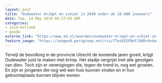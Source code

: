 ```yaml
---
layout: post
title: "Oudewater krimpt en schiet in 2040 onder de 10.000 inwoners"
date: Tue, 14 May 2019 04:17:55 GMT
categories: 
- zuid-holland 
- gouda 
externe_link: "https://www.ad.nl/woerden/oudewater-krimpt-en-schiet-in-2040-onder-de-10-000-inwoners~aac028ab/"
feature_image: "https://images0.persgroep.net/rcs/TTez8IEFBnFJX8Rr0vda4sFK5ac/diocontent/148276460/_fitwidth/400/?appId=21791a8992982cd8da851550a453bd7f&quality=0.7"
---
```


Terwijl de bevolking in de provincie Utrecht de komende jaren groeit, krijgt Oudewater juist te maken met krimp. Het stadje vergrijst met alle gevolgen van dien. Toch zijn er verenigingen die, tegen de trend in, nog wel groeien. En zijn er jongeren die nog wél een huis kunnen vinden en in hun geboorteplaats kunnen blijven wonen.
